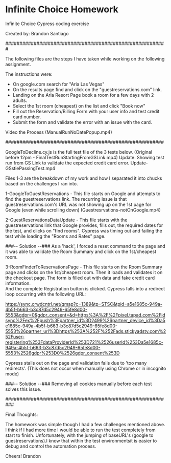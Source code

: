 # Infinite Choice Homework
Infinite Choice Cypress coding exercise 

Created by: Brandon Santiago

#########################################################

The following files are the steps I have taken while working on the following assignment.

The instructions were:

* On google.com search for "Aria Las Vegas"
* On the results page find and click on the "guestreservations.com" link.
* Landing on the Aria Resort Page book a room for a few days with 2 adults.
* Select the 1st room (cheapest) on the list and click "Book now"
* Fill out the Reservation/Billing Form with your user info and test credit card number.
* Submit the form and validate the error with an issue with the card.

Video the Process 
(ManualRunNoDatePopup.mp4)

########################################################

GoogleToDecline.cy.js is the full test file of the 3 tests below.
(Original before 12pm - FinalTestRunStartingFromGSLink.mp4)
Update:  Showing test run from GS Link to validate the expected credit card error.
Update-GSstiePassingTest.mp4

Files 1-3 are the breakdown of my work and how I separated it into chucks based on 
the challenges I ran into.

1-GoogleToGuestReservations - This file starts on Google and attempts to find the guestreservations link.
The recurring issue is that guestreservations.com's URL was not showing up on the 1st page for Google (even while scrolling down)
(Guestresrvations-notOnGoogle.mp4)

2-GuestReservationsDataUpdate - This file starts with the guestreservations link that Google provides, fills out, the
required dates for the test, and clicks on "find rooms".  Cypress was timing out and failing the test while loading the 
"Rooms and Rates" page.  

###-- Solution --###
As a 'hack', I forced a reset command to the page and it was able to validate the Room Summary and 
click on the 1st/cheapest room.

3-RoomFinderToReservationsPage - This file starts on the Room Summary page and clicks on the 1st/cheapest room.  Then it 
loads and validates it on the checkout page.  The form is filled out with data and fake credit card information.  
And the complete Registration button is clicked.   Cypress falls into a redirect loop occurring with the following URL:

https://sync.crwdcntrl.net/qmap?c=1389&tp=STSC&tpid=a5e1685c-949a-4b5f-b663-b3c87d5c2949-65fe8d00-5553&gdpr=0&gdpr_consent=&d=https%3A%2F%2Fpixel.tapad.com%2Fidsync%2Fex%2Fpush%3Fpartner_id%3D2499%26partner_device_id%3Da5e1685c-949a-4b5f-b663-b3c87d5c2949-65fe8d00-5553%26partner_url%3Dhttps%253A%252F%252Fads.stickyadstv.com%252Fuser-registering%253FdataProviderId%253D721%2526userId%253Da5e1685c-949a-4b5f-b663-b3c87d5c2949-65fe8d00-5553%2526gdpr%253D0%2526gdpr_consent%253D

Cypress stalls out on the page and validation fails due to 'too many redirects'.
(This does not occur when manually using Chrome or in incognito mode)

###-- Solution --###
Removing all cookies manually before each test solves this issue.

###########################################################

Final Thoughts:

The homework was simple though I had a few challenges mentioned above.  I think if I had more time I would be able to run the
test completely from start to finish.  Unfortunately, with the jumping of baseURL's (google to guestreservations).I  know that within the test environmentsit is easier to debug and control the automation process.

Cheers!
Brandon
